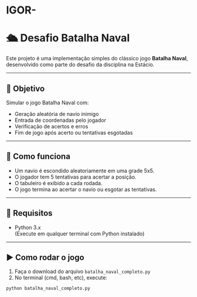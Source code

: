 # IGOR-

# 🛳️ Desafio Batalha Naval

Este projeto é uma implementação simples do clássico jogo **Batalha Naval**, desenvolvido como parte do desafio da disciplina na Estácio.

---

## 🎯 Objetivo

Simular o jogo Batalha Naval com:
- Geração aleatória de navio inimigo
- Entrada de coordenadas pelo jogador
- Verificação de acertos e erros
- Fim de jogo após acerto ou tentativas esgotadas

---

## 🧠 Como funciona

- Um navio é escondido aleatoriamente em uma grade 5x5.
- O jogador tem 5 tentativas para acertar a posição.
- O tabuleiro é exibido a cada rodada.
- O jogo termina ao acertar o navio ou esgotar as tentativas.

---

## 📜 Requisitos

- Python 3.x  
(Execute em qualquer terminal com Python instalado)

---

## ▶️ Como rodar o jogo

1. Faça o download do arquivo `batalha_naval_completo.py`
2. No terminal (cmd, bash, etc), execute:

```bash
python batalha_naval_completo.py
